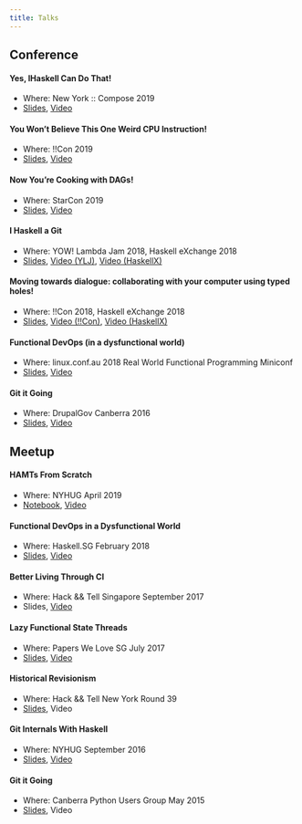 ```yaml
---
title: Talks
---
```


## Conference

#### Yes, IHaskell Can Do That!

- Where: New York :: Compose 2019
- [Slides](https://vaibhavsagar.com/presentations/ihaskell-can-do-that), [Video](https://www.youtube.com/watch?v=nYBW4ExtNvo)

#### You Won’t Believe This One Weird CPU Instruction!

- Where: !!Con 2019
- [Slides](https://vaibhavsagar.com/presentations/popcount), [Video](https://www.youtube.com/watch?v=bLFqLfz2Fmc)

#### Now You’re Cooking with DAGs!

- Where: StarCon 2019
- [Slides](https://vaibhavsagar.com/presentations/tarjans-scc/), [Video](https://www.youtube.com/watch?v=ByDNPmgPRjg)

#### I Haskell a Git

- Where: YOW! Lambda Jam 2018, Haskell eXchange 2018
- [Slides](https://github.com/vaibhavsagar/presentations/blob/master/git-from-scratch/Git.ipynb), [Video (YLJ)](https://www.youtube.com/watch?v=nVvvY5VRs8o), [Video (HaskellX)](https://skillsmatter.com/skillscasts/12302-i-haskell-a-git)

#### Moving towards dialogue: collaborating with your computer using typed holes!

- Where: !!Con 2018, Haskell eXchange 2018
- [Slides](https://vaibhavsagar.com/presentations/typed-holes), [Video (!!Con)](https://www.youtube.com/watch?v=0oo8wIi2qBE), [Video (HaskellX)](https://skillsmatter.com/skillscasts/12641-lightning-talk-moving-towards-dialogue-collaborating-with-your-computer-using-typed-holes)

#### Functional DevOps (in a dysfunctional world)

- Where: linux.conf.au 2018 Real World Functional Programming Miniconf
- [Slides](https://vaibhavsagar.com/presentations/functional-devops/), [Video](https://www.youtube.com/watch?v=RsSNEkBGmj0)

#### Git it Going
- Where: DrupalGov Canberra 2016
- [Slides](https://vaibhavsagar.com/git-it-going/), [Video](https://www.youtube.com/watch?v=eTjQOfMYiM8)

## Meetup

#### HAMTs From Scratch
- Where: NYHUG April 2019
- [Notebook](https://github.com/vaibhavsagar/notebooks/blob/master/hamt/HAMTPresentation.ipynb), [Video](https://www.youtube.com/watch?v=wgMgtgVZdYg)

#### Functional DevOps in a Dysfunctional World
- Where: Haskell.SG February 2018
- [Slides](https://vaibhavsagar.com/presentations/functional-devops/), [Video](https://www.youtube.com/watch?v=n2rFK74sDz0)

#### Better Living Through CI
- Where: Hack && Tell Singapore September 2017
- Slides, [Video](https://www.youtube.com/watch?v=jxpuXIGTbzU)

#### Lazy Functional State Threads
- Where: Papers We Love SG July 2017
- [Slides](https://vaibhavsagar.com/presentations/lazy-functional-state-threads/), [Video](https://www.youtube.com/watch?v=6vsSnILG2Js)

#### Historical Revisionism
- Where: Hack && Tell New York Round 39
- [Slides](https://vaibhavsagar.com/git-internals-workshop), Video

#### Git Internals With Haskell
- Where: NYHUG September 2016
- [Slides](https://vaibhavsagar.com/duffer/), [Video](https://www.youtube.com/watch?v=wsNnP3we_R4)

#### Git it Going
- Where: Canberra Python Users Group May 2015
- [Slides](https://vaibhavsagar.com/git-it-going/), Video

